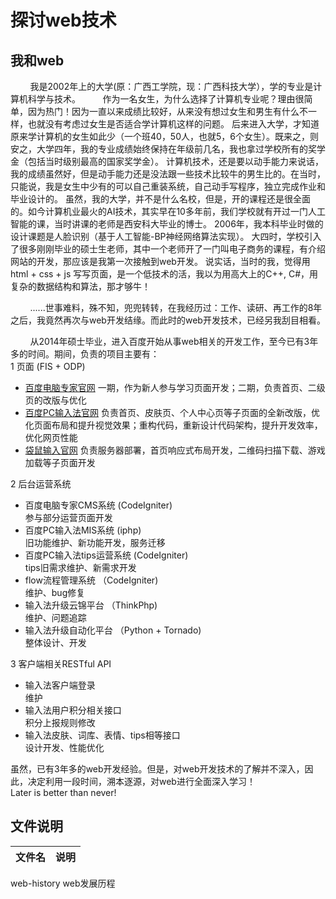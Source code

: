 # 探讨web技术

## 我和web
&nbsp;&nbsp;&nbsp;&nbsp;&nbsp;&nbsp;&nbsp;&nbsp;我是2002年上的大学(原：广西工学院，现：广西科技大学），学的专业是计算机科学与技术。
&nbsp;&nbsp;&nbsp;&nbsp;&nbsp;&nbsp;&nbsp;&nbsp;作为一名女生，为什么选择了计算机专业呢？理由很简单，因为热门！因为一直以来成绩比较好，从来没有想过女生和男生有什么不一样，也就没有考虑过女生是否适合学计算机这样的问题。
后来进入大学，才知道原来学计算机的女生如此少（一个班40，50人，也就5，6个女生）。既来之，则安之，大学四年，我的专业成绩始终保持在年级前几名，我也拿过学校所有的奖学金（包括当时级别最高的国家奖学金）。
计算机技术，还是要以动手能力来说话，我的成绩虽然好，但是动手能力还是没法跟一些技术比较牛的男生比的。在当时，只能说，我是女生中少有的可以自己重装系统，自己动手写程序，独立完成作业和毕业设计的。
虽然，我的大学，并不是什么名校，但是，开的课程还是很全面的。如今计算机业最火的AI技术，其实早在10多年前，我们学校就有开过一门人工智能的课，当时讲课的老师是西安科大毕业的博士。
2006年，我本科毕业时做的设计课题是人脸识别（基于人工智能-BP神经网络算法实现）。
大四时，学校引入了很多刚刚毕业的硕士生老师，其中一个老师开了一门叫电子商务的课程，有介绍网站的开发，那应该是我第一次接触到web开发。
说实话，当时的我，觉得用html + css + js 写写页面，是一个低技术的活，我以为用高大上的C++, C#，用复杂的数据结构和算法，那才够牛！

&nbsp;&nbsp;&nbsp;&nbsp;&nbsp;&nbsp;&nbsp;&nbsp;......世事难料，殊不知，兜兜转转，在我经历过：工作、读研、再工作的8年之后，我竟然再次与web开发结缘。而此时的web开发技术，已经另我刮目相看。

&nbsp;&nbsp;&nbsp;&nbsp;&nbsp;&nbsp;&nbsp;&nbsp;从2014年硕士毕业，进入百度开始从事web相关的开发工作，至今已有3年多的时间。期间，负责的项目主要有：  
1 页面 (FIS + ODP)
* [百度电脑专家官网](http://zj.baidu.com/) 
    一期，作为新人参与学习页面开发；二期，负责首页、二级页的改版与优化
* [百度PC输入法官网](https://shurufa.baidu.com/) 
    负责首页、皮肤页、个人中心页等子页面的全新改版，优化页面布局和提升视觉效果；重构代码，重新设计代码架构，提升开发效率，优化网页性能
* [袋鼠输入官网](http://daishu.baidu.com/) 
    负责服务器部署，首页响应式布局开发，二维码扫描下载、游戏加载等子页面开发

2 后台运营系统
* 百度电脑专家CMS系统 (CodeIgniter)  
    参与部分运营页面开发 
* 百度PC输入法MIS系统 (iphp)         
    旧功能维护、新功能开发，服务迁移
* 百度PC输入法tips运营系统 (CodeIgniter)  
    tips旧需求维护、新需求开发
* flow流程管理系统 （CodeIgniter)    
    维护、bug修复
* 输入法升级云锦平台 （ThinkPhp)      
    维护、问题追踪
* 输入法升级自动化平台 （Python + Tornado)  
    整体设计、开发

3 客户端相关RESTful API
* 输入法客户端登录         
    维护
* 输入法用户积分相关接口    
    积分上报规则修改
* 输入法皮肤、词库、表情、tips相等接口  
    设计开发、性能优化

虽然，已有3年多的web开发经验。但是，对web开发技术的了解并不深入，因此，决定利用一段时间，溯本逐源，对web进行全面深入学习！  
Later is better than never!

## 文件说明
文件名 |说明  
------------ | ---------- 
web-history   web发展历程
